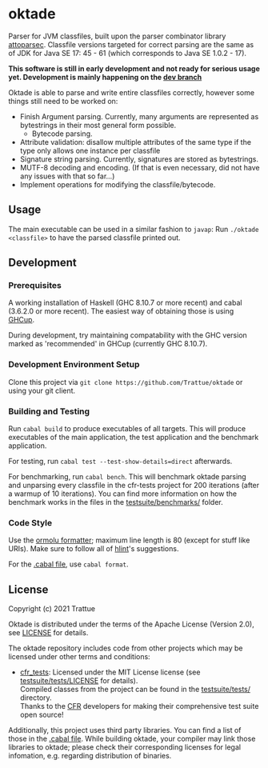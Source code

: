 # oktade

Parser for JVM classfiles, built upon the parser combinator library
[attoparsec](https://hackage.haskell.org/package/attoparsec). Classfile versions
targeted for correct parsing are the same as of JDK for Java SE 17: 45 - 61
(which corresponds to Java SE 1.0.2 - 17).

**This software is still in early development and not ready for serious usage
yet. Development is mainly happening on the [dev branch](/../../tree/dev)**

Oktade is able to parse and write entire classfiles correctly, however some
things still need to be worked on:
* Finish Argument parsing. Currently, many arguments are represented as
bytestrings in their most general form possible.
  * Bytecode parsing.
* Attribute validation: disallow multiple attributes of the same type if the
type only allows one instance per classfile
* Signature string parsing. Currently, signatures are stored as bytestrings.
* MUTF-8 decoding and encoding. (If that is even necessary, did not have any
issues with that so far...)
* Implement operations for modifying the classfile/bytecode.

## Usage

The main executable can be used in a similar fashion to `javap`: Run
`./oktade <classfile>` to have the parsed classfile printed out.

## Development
### Prerequisites

A working installation of Haskell (GHC 8.10.7 or more recent) and cabal
(3.6.2.0 or more recent). The easiest way of obtaining those is using
[GHCup](https://www.haskell.org/ghcup/).

During development, try maintaining compatability with the GHC version marked as
'recommended' in GHCup (currently GHC 8.10.7).

### Development Environment Setup

Clone this project via `git clone https://github.com/Trattue/oktade` or using
your git client.

### Building and Testing

Run `cabal build` to produce executables of all targets. This will produce
executables of the main application, the test application and the benchmark
application.

For testing, run `cabal test --test-show-details=direct` afterwards.

For benchmarking, run `cabal bench`. This will benchmark oktade parsing and
unparsing every classfile in the cfr-tests project for 200 iterations (after a
warmup of 10 iterations). You can find more information on how the benchmark
works in the files in the [testsuite/benchmarks/](testsuite/benchmarks/) folder.

### Code Style

Use the [ormolu formatter](https://github.com/tweag/ormolu); maximum line length
is 80 (except for stuff like URIs). Make sure to follow all of
[hlint](https://github.com/ndmitchell/hlint)'s suggestions.

For the [.cabal file](oktade.cabal), use `cabal format`.

## License

Copyright (c) 2021 Trattue

Oktade is distributed under the terms of the Apache License (Version 2.0), see
[LICENSE](LICENSE) for details.

The oktade repository includes code from other projects which may be licensed
under other terms and conditions:
* [cfr_tests](https://github.com/leibnitz27/cfr_tests): Licensed under the MIT
  License license (see [testsuite/tests/LICENSE](testsuite/tests/LICENSE) for
  details).<br>
  Compiled classes from the project can be found in the
  [testsuite/tests/](testsuite/tests/) directory.<br>
  Thanks to the [CFR](https://github.com/leibnitz27/cfr) developers for making
  their comprehensive test suite open source!

Additionally, this project uses third party libraries. You can find a list of
those in the [.cabal file](oktade.cabal). While building oktade, your compiler
may link those libraries to oktade; please check their corresponding licenses
for legal infomation, e.g. regarding distribution of binaries.

